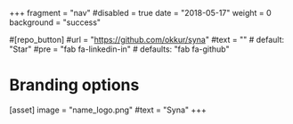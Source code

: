 +++
fragment = "nav"
#disabled = true
date = "2018-05-17"
weight = 0
background = "success"

#[repo_button]
  #url = "https://github.com/okkur/syna"
  #text = "" # default: "Star"
  #pre = "fab fa-linkedin-in" # defaults: "fab fa-github"


# Branding options
[asset]
  image = "name_logo.png"
  #text = "Syna"
+++
